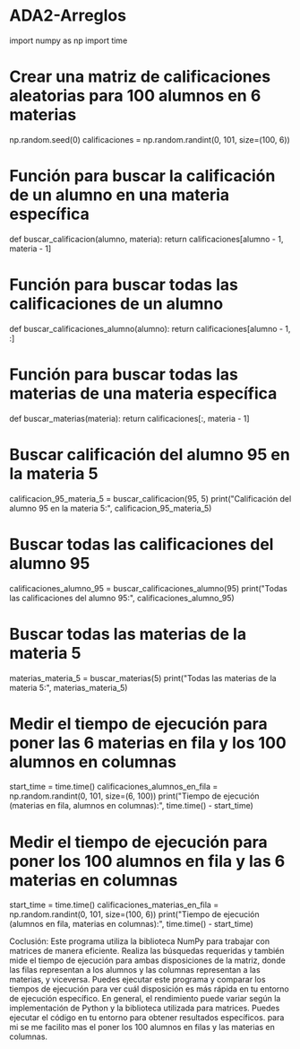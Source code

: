 # ADA2-Arreglos
import numpy as np
import time

# Crear una matriz de calificaciones aleatorias para 100 alumnos en 6 materias
np.random.seed(0)
calificaciones = np.random.randint(0, 101, size=(100, 6))

# Función para buscar la calificación de un alumno en una materia específica
def buscar_calificacion(alumno, materia):
    return calificaciones[alumno - 1, materia - 1]

# Función para buscar todas las calificaciones de un alumno
def buscar_calificaciones_alumno(alumno):
    return calificaciones[alumno - 1, :]

# Función para buscar todas las materias de una materia específica
def buscar_materias(materia):
    return calificaciones[:, materia - 1]

# Buscar calificación del alumno 95 en la materia 5
calificacion_95_materia_5 = buscar_calificacion(95, 5)
print("Calificación del alumno 95 en la materia 5:", calificacion_95_materia_5)

# Buscar todas las calificaciones del alumno 95
calificaciones_alumno_95 = buscar_calificaciones_alumno(95)
print("Todas las calificaciones del alumno 95:", calificaciones_alumno_95)

# Buscar todas las materias de la materia 5
materias_materia_5 = buscar_materias(5)
print("Todas las materias de la materia 5:", materias_materia_5)

# Medir el tiempo de ejecución para poner las 6 materias en fila y los 100 alumnos en columnas
start_time = time.time()
calificaciones_alumnos_en_fila = np.random.randint(0, 101, size=(6, 100))
print("Tiempo de ejecución (materias en fila, alumnos en columnas):", time.time() - start_time)

# Medir el tiempo de ejecución para poner los 100 alumnos en fila y las 6 materias en columnas
start_time = time.time()
calificaciones_materias_en_fila = np.random.randint(0, 101, size=(100, 6))
print("Tiempo de ejecución (alumnos en fila, materias en columnas):", time.time() - start_time)


Coclusión: Este programa utiliza la biblioteca NumPy para trabajar con matrices de manera eficiente. Realiza las búsquedas requeridas y también mide el tiempo de ejecución para ambas disposiciones de la matriz, donde las filas representan a los alumnos y las columnas representan a las materias, y viceversa. Puedes ejecutar este programa y comparar los tiempos de ejecución para ver cuál disposición es más rápida en tu entorno de ejecución específico. En general, el rendimiento puede variar según la implementación de Python y la biblioteca utilizada para matrices. Puedes ejecutar el código en tu entorno para obtener resultados específicos. para mi se me facilito mas el poner los 100 alumnos en filas y las materias en columnas.
